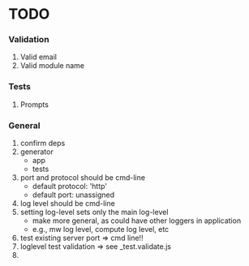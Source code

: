 TODO
====


### Validation

1. 	Valid email
2. 	Valid module name


### Tests

1. 	Prompts



### General

1. confirm deps
2. generator
	-	app
	- 	tests
3. port and protocol should be cmd-line
	-	default protocol: 'http'
	- 	default port: unassigned
4. log level should be cmd-line
5. setting log-level sets only the main log-level
	-	make more general, as could have other loggers in application
	-	e.g., mw log level, compute log level, etc
6. test existing server port => cmd line!!
7. loglevel test validation => see _test.validate.js
8. 
